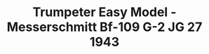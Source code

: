 ---
layout: product
title: "Trumpeter Easy Model - Messerschmitt Bf-109 G-2 JG 27 1943"
price: "2400" 
desc: "N/A"
img_path: "/assets/img/TRU37253.webp"
brand: "N/A"
available: false
special_offer: false
new: false
soon: false
cat: "010000"
subcat: "013400"
subsubcat: "0N/A"
sifra: "TRU37253"
popular: false
spec: false
---
